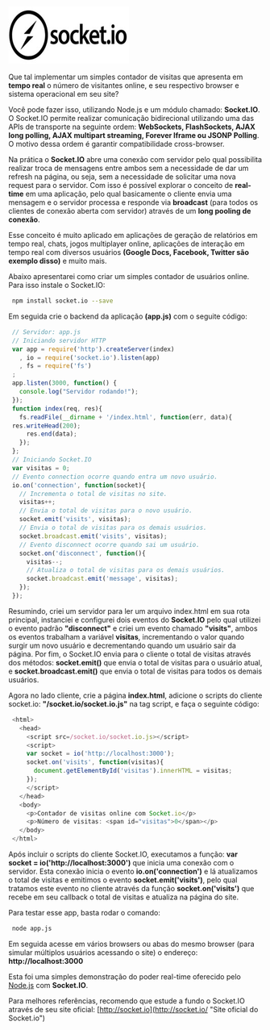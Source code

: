 ![Real-time com Socket.IO](images/socket-io.jpg "Real-time com Socket.IO")

Que tal implementar um simples contador de visitas que apresenta em **tempo real** o número de visitantes online, e seu respectivo browser e sistema operacional em seu site?

Você pode fazer isso, utilizando Node.js e um módulo chamado: **Socket.IO**. O Socket.IO permite realizar comunicação bidirecional utilizando uma das APIs de transporte na seguinte ordem: **WebSockets, FlashSockets, AJAX long polling, AJAX multipart streaming, Forever Iframe ou JSONP Polling**. O motivo dessa ordem é garantir compatibilidade cross-browser.

Na prática o **Socket.IO** abre uma conexão com servidor pelo qual possibilita realizar troca de mensagens entre ambos sem a necessidade de dar um refresh na página, ou seja, sem a necessidade de solicitar uma nova request para o servidor. Com isso é possível explorar o conceito de **real-time** em uma aplicação, pelo qual basicamente o cliente envia uma mensagem e o servidor processa e responde via **broadcast** (para todos os clientes de conexão aberta com servidor) através de um **long pooling de conexão**.

Esse conceito é muito aplicado em aplicações de geração de relatórios em tempo real, chats, jogos multiplayer online, aplicações de interação em tempo real com diversos usuários **(Google Docs, Facebook, Twitter são exemplo disso)** e muito mais.

Abaixo apresentarei como criar um simples contador de usuários online. Para isso instale o Socket.IO:

``` bash
 npm install socket.io --save
``` 

Em seguida crie o backend da aplicação **(app.js)** com o seguite código:

``` javascript
 // Servidor: app.js
 // Iniciando servidor HTTP
 var app = require('http').createServer(index)
   , io = require('socket.io').listen(app)
   , fs = require('fs')
 ;
 app.listen(3000, function() {
   console.log("Servidor rodando!");
 });
 function index(req, res){
   fs.readFile(__dirname + '/index.html', function(err, data){
 res.writeHead(200);
     res.end(data);
   });
 };
 // Iniciando Socket.IO
 var visitas = 0;
 // Evento connection ocorre quando entra um novo usuário.
 io.on('connection', function(socket){
   // Incrementa o total de visitas no site.
   visitas++;
   // Envia o total de visitas para o novo usuário.
   socket.emit('visits', visitas);
   // Envia o total de visitas para os demais usuários.
   socket.broadcast.emit('visits', visitas);
   // Evento disconnect ocorre quando sai um usuário.
   socket.on('disconnect', function(){
     visitas--;
     // Atualiza o total de visitas para os demais usuários.
     socket.broadcast.emit('message', visitas);
   });
 });
``` 

Resumindo, criei um servidor para ler um arquivo index.html em sua rota principal, instanciei e configurei dois eventos do **Socket.IO** pelo qual utilizei o evento padrão **"disconnect"** e criei um evento chamado **"visits"**, ambos os eventos trabalham a variável **visitas**, incrementando o valor quando surgir um novo usuário e decrementando quando um usuário sair da página. Por fim, o Socket.IO envia para o cliente o total de visitas através dos métodos: **socket.emit()** que envia o total de visitas para o usuário atual, e **socket.broadcast.emit()** que envia o total de visitas para todos os demais usuários.

Agora no lado cliente, crie a página **index.html**, adicione o scripts do cliente socket.io: **"/socket.io/socket.io.js"** na tag script, e faça o seguinte código:

``` javascript
 <html>
   <head>
     <script src=/socket.io/socket.io.js></script>
     <script>
     var socket = io('http://localhost:3000');
     socket.on('visits', function(visitas){
       document.getElementById('visitas').innerHTML = visitas;
     });
     </script>
   </head>
   <body>
     <p>Contador de visitas online com Socket.io</p>
     <p>Número de visitas: <span id="visitas">0</span></p>
   </body>
 </html>
``` 

Após incluir o scripts do cliente Socket.IO, executamos a função: **var socket = io('http://localhost:3000')** que inicia uma conexão com o servidor. Esta conexão inicia o evento **io.on('connection')** e lá atualizamos o total de visitas e emitimos o evento **socket.emit('visits')**, pelo qual tratamos este evento no cliente através da função **socket.on('visits')** que recebe em seu callback o total de visitas e atualiza na página do site.

Para testar esse app, basta rodar o comando:

``` bash
 node app.js
``` 

Em seguida acesse em vários browsers ou abas do mesmo browser (para simular múltiplos usuários acessando o site) o endereço: **http://localhost:3000**

Esta foi uma simples demonstração do poder real-time oferecido pelo [Node.js]({{site.url}}/nodejs) com **Socket.IO**.

Para melhores referências, recomendo que estude a fundo o Socket.IO através de seu site oficial: [http://socket.io](http://socket.io/ "Site oficial do Socket.io")